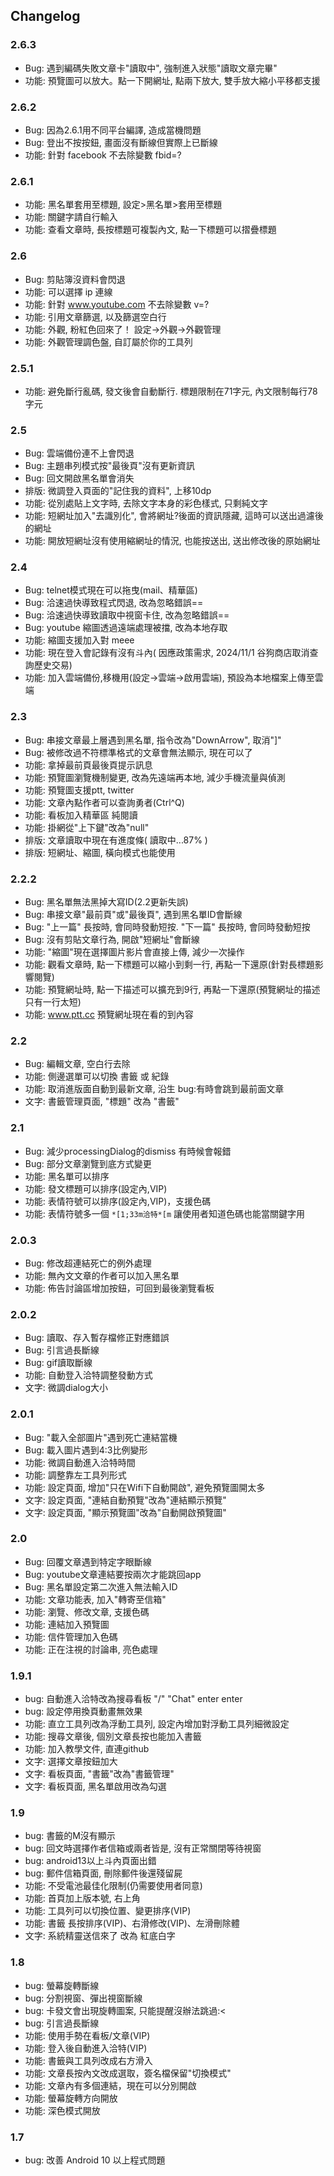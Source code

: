 ## Changelog
### 2.6.3
* Bug: 遇到編碼失敗文章卡"讀取中", 強制進入狀態"讀取文章完畢"
* 功能: 預覽圖可以放大。點一下開網址, 點兩下放大, 雙手放大縮小平移都支援
### 2.6.2
* Bug: 因為2.6.1用不同平台編譯, 造成當機問題
* Bug: 登出不按按鈕, 畫面沒有斷線但實際上已斷線
* 功能: 針對 facebook 不去除變數 fbid=?
### 2.6.1
* 功能: 黑名單套用至標題, 設定>黑名單>套用至標題
* 功能: 關鍵字請自行輸入
* 功能: 查看文章時, 長按標題可複製內文, 點一下標題可以摺疊標題
### 2.6
* Bug: 剪貼簿沒資料會閃退
* 功能: 可以選擇 ip 連線
* 功能: 針對 www.youtube.com 不去除變數 v=?
* 功能: 引用文章篩選, 以及篩選空白行
* 功能: 外觀, 粉紅色回來了！ 設定->外觀->外觀管理
* 功能: 外觀管理調色盤, 自訂屬於你的工具列
### 2.5.1
* 功能: 避免斷行亂碼, 發文後會自動斷行. 標題限制在71字元, 內文限制每行78字元
### 2.5
* Bug: 雲端備份連不上會閃退
* Bug: 主題串列模式按"最後頁"沒有更新資訊
* Bug: 回文開啟黑名單會消失
* 排版: 微調登入頁面的"記住我的資料", 上移10dp
* 功能: 從別處貼上文字時, 去除文字本身的彩色樣式, 只剩純文字
* 功能: 短網址加入"去識別化", 會將網址?後面的資訊隱藏, 這時可以送出過濾後的網址
* 功能: 開放短網址沒有使用縮網址的情況, 也能按送出, 送出修改後的原始網址
### 2.4
* Bug: telnet模式現在可以拖曳(mail、精華區)
* Bug: 洽速過快導致程式閃退, 改為忽略錯誤==
* Bug: 洽速過快導致讀取中視窗卡住, 改為忽略錯誤==
* Bug: youtube 縮圖透過遠端處理被擋, 改為本地存取
* 功能: 縮圖支援加入對 meee
* 功能: 現在登入會記錄有沒有斗內( 因應政策需求, 2024/11/1 谷狗商店取消查詢歷史交易)
* 功能: 加入雲端備份,移機用(設定->雲端->啟用雲端), 預設為本地檔案上傳至雲端
### 2.3
* Bug: 串接文章最上層遇到黑名單, 指令改為"DownArrow", 取消"]"
* Bug: 被修改過不符標準格式的文章會無法顯示, 現在可以了
* 功能: 拿掉最前頁最後頁提示訊息
* 功能: 預覽圖瀏覽機制變更, 改為先遠端再本地, 減少手機流量與偵測
* 功能: 預覽圖支援ptt, twitter
* 功能: 文章內點作者可以查詢勇者(Ctrl^Q)
* 功能: 看板加入精華區 純閱讀
* 功能: 掛網從"上下鍵"改為"null"
* 排版: 文章讀取中現在有進度條( 讀取中...87% )
* 排版: 短網址、縮圖, 橫向模式也能使用
### 2.2.2
* Bug: 黑名單無法黑掉大寫ID(2.2更新失誤)
* Bug: 串接文章"最前頁"或"最後頁", 遇到黑名單ID會斷線
* Bug: "上一篇" 長按時, 會同時發動短按. "下一篇" 長按時, 會同時發動短按
* Bug: 沒有剪貼文章行為, 開啟"短網址"會斷線
* 功能: "縮圖"現在選擇圖片影片會直接上傳, 減少一次操作
* 功能: 觀看文章時, 點一下標題可以縮小到剩一行, 再點一下還原(針對長標題影響閱覽)
* 功能: 預覽網址時, 點一下描述可以擴充到9行, 再點一下還原(預覽網址的描述只有一行太短)
* 功能: www.ptt.cc 預覽網址現在看的到內容

### 2.2
* Bug: 編輯文章, 空白行去除
* 功能: 側邊選單可以切換 書籤 或 紀錄
* 功能: 取消進版面自動到最新文章, 沿生 bug:有時會跳到最前面文章
* 文字: 書籤管理頁面, "標題" 改為 "書籤"

### 2.1
* Bug: 減少processingDialog的dismiss 有時候會報錯
* Bug: 部分文章瀏覽到底方式變更
* 功能: 黑名單可以排序
* 功能: 發文標題可以排序(設定內,VIP)
* 功能: 表情符號可以排序(設定內,VIP)，支援色碼
* 功能: 表情符號多一個 `*[1;33m洽特*[m` 讓使用者知道色碼也能當關鍵字用

### 2.0.3
* Bug: 修改超連結死亡的例外處理
* 功能: 無內文文章的作者可以加入黑名單
* 功能: 佈告討論區增加按鈕，可回到最後瀏覽看板

### 2.0.2
* Bug: 讀取、存入暫存檔修正對應錯誤
* Bug: 引言過長斷線
* Bug: gif讀取斷線
* 功能: 自動登入洽特調整發動方式
* 文字: 微調dialog大小

### 2.0.1
* Bug: "載入全部圖片"遇到死亡連結當機
* Bug: 載入圖片遇到4:3比例變形
* 功能: 微調自動進入洽特時間
* 功能: 調整靠左工具列形式
* 功能: 設定頁面, 增加"只在Wifi下自動開啟", 避免預覽圖開太多
* 文字: 設定頁面, "連結自動預覽"改為"連結顯示預覽"
* 文字: 設定頁面, "顯示預覽圖"改為"自動開啟預覽圖"

### 2.0
* Bug: 回覆文章遇到特定字眼斷線
* Bug: youtube文章連結要按兩次才能跳回app
* Bug: 黑名單設定第二次進入無法輸入ID
* 功能: 文章功能表, 加入"轉寄至信箱"
* 功能: 瀏覽、修改文章, 支援色碼
* 功能: 連結加入預覽圖
* 功能: 信件管理加入色碼
* 功能: 正在注視的討論串, 亮色處理

### 1.9.1
* bug: 自動進入洽特改為搜尋看板 "/" "Chat" enter enter
* bug: 設定停用換頁動畫無效果
* 功能: 直立工具列改為浮動工具列, 設定內增加對浮動工具列細微設定
* 功能: 搜尋文章後, 個別文章長按也能加入書籤
* 功能: 加入教學文件, 直連github
* 文字: 選擇文章按鈕加大
* 文字: 看板頁面, "書籤"改為"書籤管理"
* 文字: 看板頁面, 黑名單啟用改為勾選

### 1.9
* bug: 書籤的M沒有顯示
* bug: 回文時選擇作者信箱或兩者皆是, 沒有正常關閉等待視窗
* bug: android13以上斗內頁面出錯
* bug: 郵件信箱頁面, 刪除郵件後還殘留屍
* 功能: 不受電池最佳化限制(仍需要使用者同意)
* 功能: 首頁加上版本號, 右上角
* 功能: 工具列可以切換位置、變更排序(VIP)
* 功能: 書籤 長按排序(VIP)、右滑修改(VIP)、左滑刪除體  
* 文字: 系統精靈送信來了 改為 紅底白字

### 1.8
* bug: 螢幕旋轉斷線
* bug: 分割視窗、彈出視窗斷線
* bug: 卡發文會出現旋轉圖案, 只能提醒沒辦法跳過:<
* bug: 引言過長斷線
* 功能: 使用手勢在看板/文章(VIP)
* 功能: 登入後自動進入洽特(VIP)
* 功能: 書籤與工具列改成右方滑入
* 功能: 文章長按內文改成選取，簽名檔保留"切換模式"
* 功能: 文章內有多個連結，現在可以分別開啟
* 功能: 螢幕旋轉方向開放
* 功能: 深色模式開放

### 1.7
* bug: 改善 Android 10 以上程式問題